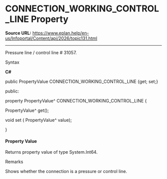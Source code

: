 # CONNECTION_WORKING_CONTROL_LINE Property

**Source URL:** https://www.eplan.help/en-us/Infoportal/Content/api/2026/topic131.html

---

Pressure line / control line # 31057.

Syntax

**C#**



public PropertyValue CONNECTION_WORKING_CONTROL_LINE {get; set;}

public:

property PropertyValue^ CONNECTION_WORKING_CONTROL_LINE {

   PropertyValue^ get();

   void set (    PropertyValue^ value);

}


#### Property Value

Returns property value of type System.Int64.

Remarks

Shows whether the connection is a pressure or control line.
